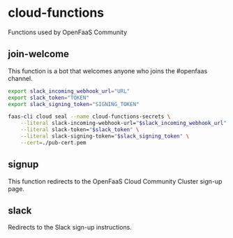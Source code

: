 # cloud-functions

Functions used by OpenFaaS Community

## join-welcome

This function is a bot that welcomes anyone who joins the #openfaas channel.

```sh
export slack_incoming_webhook_url="URL"
export slack_token="TOKEN"
export slack_signing_token="SIGNING_TOKEN"

faas-cli cloud seal --name cloud-functions-secrets \
    --literal slack-incoming-webhook-url="$slack_incoming_webhook_url" \
    --literal slack-token="$slack_token" \
    --literal slack-signing-token="$slack_signing_token" \
    --cert=./pub-cert.pem
```

## signup

This function redirects to the OpenFaaS Cloud Community Cluster sign-up page.

## slack

Redirects to the Slack sign-up instructions.


